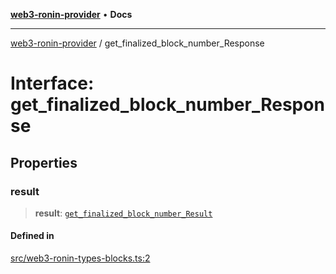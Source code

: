 [**web3-ronin-provider**](../README.md) • **Docs**

***

[web3-ronin-provider](../globals.md) / get\_finalized\_block\_number\_Response

# Interface: get\_finalized\_block\_number\_Response

## Properties

### result

> **result**: [`get_finalized_block_number_Result`](get_finalized_block_number_Result.md)

#### Defined in

[src/web3-ronin-types-blocks.ts:2](https://github.com/chuacw/web3-ronin-provider/blob/4a5337409914c1435eb29cf10385b5e91a5e50ae/src/web3-ronin-types-blocks.ts#L2)
